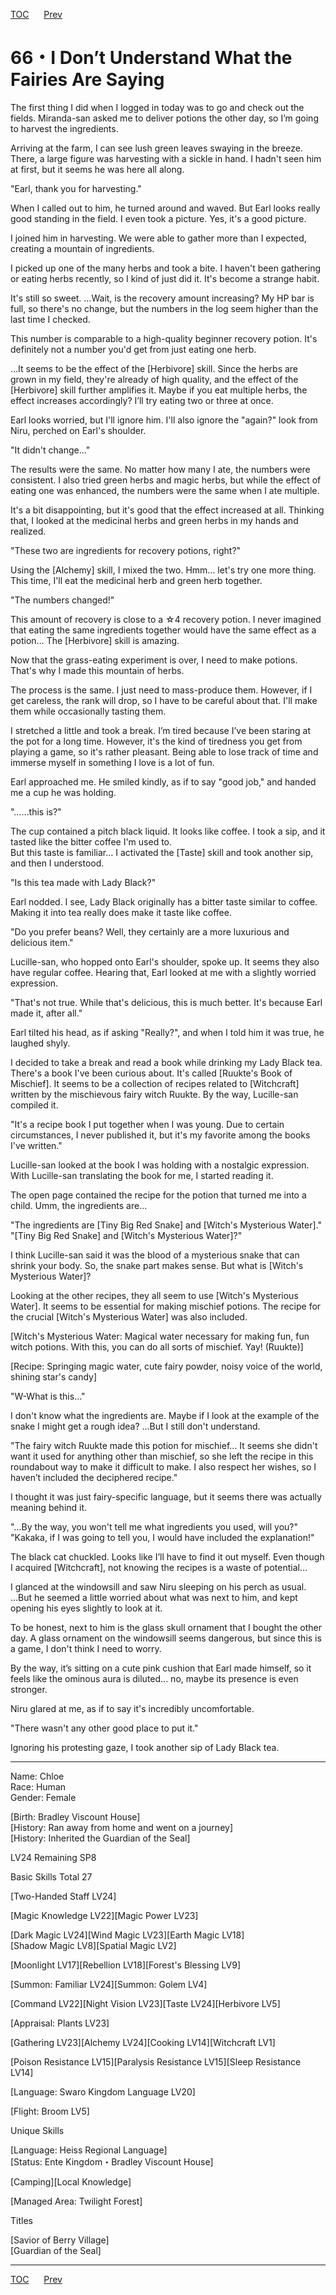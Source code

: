 [TOC](../readme.md)&nbsp;&nbsp;&nbsp;&nbsp;&nbsp;&nbsp;[Prev](Section0065.md)&nbsp;&nbsp;&nbsp;&nbsp;&nbsp;&nbsp;



# 66・I Don’t Understand What the Fairies Are Saying

The first thing I did when I logged in today was to go and check out the
fields. Miranda-san asked me to deliver potions the other day, so I’m
going to harvest the ingredients.  
  
Arriving at the farm, I can see lush green leaves swaying in the breeze.
There, a large figure was harvesting with a sickle in hand. I hadn't
seen him at first, but it seems he was here all along.  
  
"Earl, thank you for harvesting."  
  
When I called out to him, he turned around and waved. But Earl looks
really good standing in the field. I even took a picture. Yes, it's a
good picture.  
  
I joined him in harvesting. We were able to gather more than I expected,
creating a mountain of ingredients.  
  
I picked up one of the many herbs and took a bite. I haven't been
gathering or eating herbs recently, so I kind of just did it. It's
become a strange habit.  
  
It's still so sweet. …Wait, is the recovery amount increasing? My HP bar
is full, so there's no change, but the numbers in the log seem higher
than the last time I checked.  
  
This number is comparable to a high-quality beginner recovery potion.
It's definitely not a number you'd get from just eating one herb.  
  
…It seems to be the effect of the \[Herbivore\] skill. Since the herbs
are grown in my field, they're already of high quality, and the effect
of the \[Herbivore\] skill further amplifies it. Maybe if you eat
multiple herbs, the effect increases accordingly? I’ll try eating two or
three at once.  
  
Earl looks worried, but I'll ignore him. I'll also ignore the "again?"
look from Niru, perched on Earl's shoulder.  
  
"It didn't change…"  
  
The results were the same. No matter how many I ate, the numbers were
consistent. I also tried green herbs and magic herbs, but while the
effect of eating one was enhanced, the numbers were the same when I ate
multiple.  
  
It's a bit disappointing, but it's good that the effect increased at
all. Thinking that, I looked at the medicinal herbs and green herbs in
my hands and realized.  
  
"These two are ingredients for recovery potions, right?"  
  
Using the \[Alchemy\] skill, I mixed the two. Hmm… let's try one more
thing. This time, I'll eat the medicinal herb and green herb together.  
  
"The numbers changed!"  
  
This amount of recovery is close to a ☆4 recovery potion. I never
imagined that eating the same ingredients together would have the same
effect as a potion… The \[Herbivore\] skill is amazing.  
  
Now that the grass-eating experiment is over, I need to make potions.
That's why I made this mountain of herbs.  
  
The process is the same. I just need to mass-produce them. However, if I
get careless, the rank will drop, so I have to be careful about that.
I'll make them while occasionally tasting them.  
  
I stretched a little and took a break. I’m tired because I’ve been
staring at the pot for a long time. However, it's the kind of tiredness
you get from playing a game, so it's rather pleasant. Being able to lose
track of time and immerse myself in something I love is a lot of fun.  
  
Earl approached me. He smiled kindly, as if to say "good job," and
handed me a cup he was holding.  
  
"……this is?"  
  
The cup contained a pitch black liquid. It looks like coffee. I took a
sip, and it tasted like the bitter coffee I'm used to.  
But this taste is familiar… I activated the \[Taste\] skill and took
another sip, and then I understood.  
  
"Is this tea made with Lady Black?"  
  
Earl nodded. I see, Lady Black originally has a bitter taste similar to
coffee. Making it into tea really does make it taste like coffee.  
  
"Do you prefer beans? Well, they certainly are a more luxurious and
delicious item."  
  
Lucille-san, who hopped onto Earl's shoulder, spoke up. It seems they
also have regular coffee. Hearing that, Earl looked at me with a
slightly worried expression.  
  
"That's not true. While that's delicious, this is much better. It's
because Earl made it, after all."  
  
Earl tilted his head, as if asking "Really?", and when I told him it was
true, he laughed shyly.  
  
I decided to take a break and read a book while drinking my Lady Black
tea. There's a book I've been curious about. It's called \[Ruukte's Book
of Mischief\]. It seems to be a collection of recipes related to
\[Witchcraft\] written by the mischievous fairy witch Ruukte. By the
way, Lucille-san compiled it.  
  
"It's a recipe book I put together when I was young. Due to certain
circumstances, I never published it, but it's my favorite among the
books I've written."  
  
Lucille-san looked at the book I was holding with a nostalgic
expression. With Lucille-san translating the book for me, I started
reading it.  
  
The open page contained the recipe for the potion that turned me into a
child. Umm, the ingredients are...  
  
"The ingredients are \[Tiny Big Red Snake\] and \[Witch's Mysterious
Water\]."  
"\[Tiny Big Red Snake\] and \[Witch's Mysterious Water\]?"  
  
I think Lucille-san said it was the blood of a mysterious snake that can
shrink your body. So, the snake part makes sense. But what is \[Witch's
Mysterious Water\]?  
  
Looking at the other recipes, they all seem to use \[Witch's Mysterious
Water\]. It seems to be essential for making mischief potions. The
recipe for the crucial \[Witch's Mysterious Water\] was also included.  
  
\[Witch's Mysterious Water: Magical water necessary for making fun, fun
witch potions. With this, you can do all sorts of mischief. Yay!
(Ruukte)\]  
  
\[Recipe: Springing magic water, cute fairy powder, noisy voice of the
world, shining star's candy\]  
  
"W-What is this…"  
  
I don't know what the ingredients are. Maybe if I look at the example of
the snake I might get a rough idea? …But I still don't understand.  
  
"The fairy witch Ruukte made this potion for mischief… It seems she
didn't want it used for anything other than mischief, so she left the
recipe in this roundabout way to make it difficult to make. I also
respect her wishes, so I haven’t included the deciphered recipe."  
  
I thought it was just fairy-specific language, but it seems there was
actually meaning behind it.  
  
"...By the way, you won't tell me what ingredients you used, will
you?"  
"Kakaka, if I was going to tell you, I would have included the
explanation!"  
  
The black cat chuckled. Looks like I’ll have to find it out myself. Even
though I acquired \[Witchcraft\], not knowing the recipes is a waste of
potential…  
  
I glanced at the windowsill and saw Niru sleeping on his perch as usual.
...But he seemed a little worried about what was next to him, and kept
opening his eyes slightly to look at it.  
  
To be honest, next to him is the glass skull ornament that I bought the
other day. A glass ornament on the windowsill seems dangerous, but since
this is a game, I don't think I need to worry.  
  
By the way, it’s sitting on a cute pink cushion that Earl made himself,
so it feels like the ominous aura is diluted... no, maybe its presence
is even stronger.  
  
Niru glared at me, as if to say it's incredibly uncomfortable.  
  
"There wasn't any other good place to put it."  
  
Ignoring his protesting gaze, I took another sip of Lady Black tea.  
  
  

------------------------------------------------------------------------

  
Name: Chloe  
Race: Human  
Gender: Female  
  
\[Birth: Bradley Viscount House\]  
\[History: Ran away from home and went on a journey\]  
\[History: Inherited the Guardian of the Seal\]  
  
LV24 Remaining SP8  
  
Basic Skills Total 27  
  
\[Two-Handed Staff LV24\]  
  
\[Magic Knowledge LV22\]\[Magic Power LV23\]  
  
\[Dark Magic LV24\]\[Wind Magic LV23\]\[Earth Magic LV18\]  
\[Shadow Magic LV8\]\[Spatial Magic LV2\]  
  
\[Moonlight LV17\]\[Rebellion LV18\]\[Forest's Blessing LV9\]  
  
\[Summon: Familiar LV24\]\[Summon: Golem LV4\]  
  
\[Command LV22\]\[Night Vision LV23\]\[Taste LV24\]\[Herbivore LV5\]  
  
\[Appraisal: Plants LV23\]  
  
\[Gathering LV23\]\[Alchemy LV24\]\[Cooking LV14\]\[Witchcraft LV1\]  
  
\[Poison Resistance LV15\]\[Paralysis Resistance LV15\]\[Sleep
Resistance LV14\]  
  
\[Language: Swaro Kingdom Language LV20\]  
  
\[Flight: Broom LV5\]  
  
  
Unique Skills  
  
\[Language: Heiss Regional Language\]  
\[Status: Ente Kingdom・Bradley Viscount House\]  
  
\[Camping\]\[Local Knowledge\]  
  
\[Managed Area: Twilight Forest\]  
  
  
Titles  
  
\[Savior of Berry Village\]  
\[Guardian of the Seal\]  
  
  
  


---
[TOC](../readme.md)&nbsp;&nbsp;&nbsp;&nbsp;&nbsp;&nbsp;[Prev](Section0065.md)&nbsp;&nbsp;&nbsp;&nbsp;&nbsp;&nbsp;

